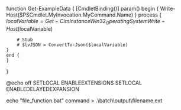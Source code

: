 <!-- Powershell template -->
function Get-ExampleData {
    [CmdletBinding()]
    param()
    begin {
        Write-Host($PSCmdlet.MyInvocation.MyCommand.Name)
    }
    process {
        $localVariable = Get-CimInstance Win32_OperatingSystem 
        Write-Host($localVariable)

        # Stub
        # $lvJSON = ConvertTo-Json($localVariable)
    }
    end {
    }
}

<!-- Batch template -->
@echo off
SETLOCAL ENABLEEXTENSIONS
SETLOCAL ENABLEDELAYEDEXPANSION

echo "file_function.bat"
command > .\batch\output\filename.ext

<!-- Bash template -->